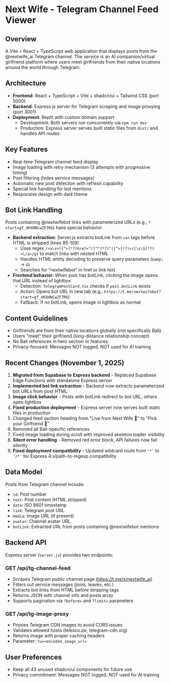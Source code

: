 # Next Wife - Telegram Channel Feed Viewer

## Overview
A Vite + React + TypeScript web application that displays posts from the @nextwife_ai Telegram channel. The service is an AI companion/virtual girlfriend platform where users meet girlfriends from their native locations around the world through Telegram.

## Architecture
- **Frontend**: React + TypeScript + Vite + shadcn/ui + Tailwind CSS (port 5000)
- **Backend**: Express.js server for Telegram scraping and image proxying (port 3001)
- **Deployment**: Replit with custom domain support
  - Development: Both servers run concurrently via `npm run dev`
  - Production: Express server serves built static files from `dist/` and handles API routes

## Key Features
- Real-time Telegram channel feed display
- Image loading with retry mechanism (3 attempts with progressive timing)
- Post filtering (hides service messages)
- Automatic new post detection with refresh capability
- Special link handling for bot mentions
- Responsive design with dark theme

## Bot Link Handling
Posts containing @nextwifebot links with parameterized URLs (e.g., `?start=gf_UKXHNCwZF7Rb`) have special behavior:
- **Backend extraction**: Server.js extracts botLink from `<a>` tags before HTML is stripped (lines 85-109)
  - Uses regex `/<a\s+([^>]*?)href="([^"]*?)"([^>]*?)>([\s\S]*?)<\/a>/gi` to match links with nested HTML
  - Handles HTML entity decoding to preserve query parameters (`&amp;` → `&`)
  - Searches for "nextwifebot" in href or link text
- **Frontend behavior**: When post has botLink, clicking the image opens that URL instead of lightbox
  - Detection: `TelegramPostCard.tsx` checks if `post.botLink` exists
  - Action: Opens bot URL in new tab (e.g., `https://t.me/nextwifebot?start=gf_UKXHNCwZF7Rb`)
  - Fallback: If no botLink, opens image in lightbox as normal

## Content Guidelines
- Girlfriends are from their native locations globally (not specifically Bali)
- Users "meet" their girlfriend (long-distance relationship concept)
- No Bali references in hero section or features
- Privacy-focused: Messages NOT logged, NOT used for AI training

## Recent Changes (November 1, 2025)
1. **Migrated from Supabase to Express backend** - Replaced Supabase Edge Functions with standalone Express server
2. **Implemented bot link extraction** - Backend now extracts parameterized bot URLs from post HTML
3. **Image click behavior** - Posts with botLink redirect to bot URL, others open lightbox
4. **Fixed production deployment** - Express server now serves built static files in production
5. Changed feed section heading from "Live from Next Wife 🌻" to "Pick your Girlfriend 🌻"
6. Removed all Bali-specific references
7. Fixed image loading during scroll with improved skeleton loader visibility
8. **Silent error handling** - Removed red error block, API failures now fail silently
9. **Fixed deployment compatibility** - Updated wildcard route from `'*'` to `'/*'` for Express 4.x/path-to-regexp compatibility

## Data Model
Posts from Telegram channel include:
- `id`: Post number
- `text`: Post content (HTML stripped)
- `date`: ISO 8601 timestamp
- `link`: Telegram post URL
- `media`: Image URL (if present)
- `avatar`: Channel avatar URL
- `botLink`: Extracted URL from posts containing @nextwifebot mentions

## Backend API
Express server (`server.js`) provides two endpoints:

### GET /api/tg-channel-feed
- Scrapes Telegram public channel page (https://t.me/s/nextwife_ai)
- Filters out service messages (joins, leaves, etc.)
- Extracts bot links from HTML before stripping tags
- Returns JSON with channel info and posts array
- Supports pagination via `?before=` and `?limit=` parameters

### GET /api/tg-image-proxy
- Proxies Telegram CDN images to avoid CORS issues
- Validates allowed hosts (telesco.pe, telegram-cdn.org)
- Returns image with proper caching headers
- Parameter: `?u=<encoded_image_url>`

## User Preferences
- Keep all 43 unused shadcn/ui components for future use
- Privacy commitment: Messages NOT logged, NOT used for AI training
